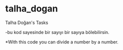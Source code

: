 # talha_dogan
Talha Doğan's Tasks

-bu kod sayesinde bir sayıyı bir sayıya bölebilirsin.

*With this code you can divide a number by a number.
